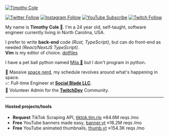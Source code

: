 [![Timothy Cole](https://github.com/timcole/timcole/raw/main/banner.png)](https://timcole.me)

[![Twitter Follow](https://img.shields.io/badge/dynamic/json.svg?color=1DA1F2&labelColor=1DA1F2&logo=twitter&logoColor=ffffff&label=&query=%24.results[2].followers&url=https%3A%2F%2Ftimcole.me%2Fapi%2Fstats&suffix=%20Followers)](https://twitter.com/modesttim)
[![Instagram Follow](https://img.shields.io/badge/dynamic/json.svg?color=e24162&labelColor=e24162&logo=instagram&logoColor=ffffff&label=&query=%24.results[0].followers&url=https%3A%2F%2Ftimcole.me%2Fapi%2Fstats&suffix=%20Followers)](https://instagram.com/modesttim)
[![YouTube Subscribe](https://img.shields.io/badge/dynamic/json.svg?color=ff0000&labelColor=ff0000&logo=youtube&logoColor=ffffff&label=&query=%24.results[3].subscribers&url=https%3A%2F%2Ftimcole.me%2Fapi%2Fstats&suffix=%20Subscribers)](https://youtube.com/eattim)
[![Twitch Follow](https://img.shields.io/badge/dynamic/json.svg?color=6441A4&labelColor=6441A4&logo=twitch&logoColor=ffffff&label=&query=%24.results[1].followers&url=https%3A%2F%2Ftimcole.me%2Fapi%2Fstats&suffix=%20Followers)](https://www.twitch.tv/modesttim)

My name is **Timothy Cole 🦄**. I'm a 24 year old, self-taught, software engineer currently living in North Carolina, USA.

I prefer to write **back-end** code _(Rust, TypeScript)_, but can do front-end as needed _(React/NextJS TypeScript)_.  
**Vim** is my editor of choice. [dotfiles](https://github.com/TimothyCole/dotfiles)

I have a pet ball python named [Mila 🐍](https://timcole.me/mila) but I don't program in python.

🚀 Massive [space nerd](https://spaceflight.live), my schedule revolves around what's happening in space.  
📈 Full-time Engineer at **[Social Blade LLC](https://socialblade.com)**.  
💜 Volunteer Admin for the **[TwitchDev](https://dev.twitch.tv)** Community.  

---

#### Hosted projects/tools
- **Request** TikTok Scraping API, [tiktok.tim.rip](https://tiktok.tim.rip) ≈64.6M reqs /mo
- **Free** YouTube banners made easy, [banner.yt](https://banner.yt) ≈16.2M reqs /mo
- **Free** YouTube animated thumbnails, [thumb.yt](https://thumb.yt) ≈154.3K reqs /mo
